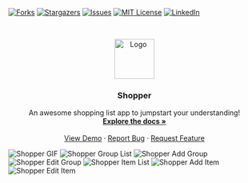 <!-- Hello :) -->

<!-- PROJECT SHIELDS -->
[![Forks][forks-shield]][forks-url]
[![Stargazers][stars-shield]][stars-url]
[![Issues][issues-shield]][issues-url]
[![MIT License][license-shield]][license-url]
[![LinkedIn][linkedin-shield]][linkedin-url]



<!-- PROJECT LOGO -->
<br />
<p align="center">
  <a href="https://github.com/jaredible/CS4020-Project-3">
    <img src="https://github.com/jaredible/CS4020-Project-3/blob/master/app/src/main/res/mipmap-xxxhdpi/ic_launcher.png" alt="Logo" width="80" height="80">
  </a>
  
  <h3 align="center">Shopper</h3>
  
  <p align="center">
    An awesome shopping list app to jumpstart your understanding!
    <br />
    <a href="https://github.com/jaredible/CS4020-Project-3/wiki"><strong>Explore the docs »</strong></a>
    <br />
    <br />
    <a href="#">View Demo</a>
    ·
    <a href="https://github.com/jaredible/CS4020-Project-3/issues">Report Bug</a>
    ·
    <a href="https://github.com/jaredible/CS4020-Project-3/issues">Request Feature</a>
  </p>
</p>



![Shopper GIF](https://github.com/jaredible/CS4020-Project-3/blob/master/content/shopper.gif)
![Shopper Group List](https://github.com/jaredible/CS4020-Project-3/blob/master/content/group_list.png)
![Shopper Add Group](https://github.com/jaredible/CS4020-Project-3/blob/master/content/add_group.png)
![Shopper Edit Group](https://github.com/jaredible/CS4020-Project-3/blob/master/content/edit_group.png)
![Shopper Item List](https://github.com/jaredible/CS4020-Project-3/blob/master/content/item_list.png)
![Shopper Add Item](https://github.com/jaredible/CS4020-Project-3/blob/master/content/add_item.png)
![Shopper Edit Item](https://github.com/jaredible/CS4020-Project-3/blob/master/content/edit_item.png)



<!-- MARKDOWN LINKS & IMAGES -->
[issues-shield]: https://img.shields.io/github/issues/jaredible/CS4020-Project-3
[issues-url]: https://github.com/jaredible/CS4020-Project-3/issues
[forks-shield]: https://img.shields.io/github/forks/jaredible/CS4020-Project-3
[forks-url]: https://github.com/jaredible/CS4020-Project-3/network/members
[stars-shield]: https://img.shields.io/github/stars/jaredible/CS4020-Project-3
[stars-url]: https://github.com/jaredible/CS4020-Project-3/stargazers
[license-shield]: https://img.shields.io/github/license/jaredible/CS4020-Project-3
[license-url]: https://github.com/jaredible/CS4020-Project-3/blob/master/LICENSE
[linkedin-shield]: https://img.shields.io/badge/-LinkedIn-black.svg?style=flat-square&logo=linkedin&colorB=555
[linkedin-url]: https://linkedin.com/in/jared-michael-diehl

